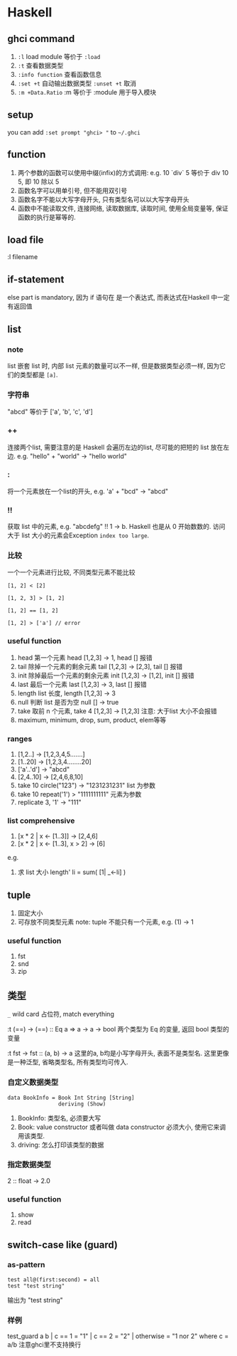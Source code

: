 # Haskell

## ghci command
1. `:l` load module 等价于 `:load`
2. `:t` 查看数据类型
3. `:info function` 查看函数信息
4. `:set +t` 自动输出数据类型 `:unset +t` 取消
5. `:m +Data.Ratio` :m 等价于 :module 用于导入模块

## setup
you can add `:set prompt "ghci> "` to `~/.ghci`

## function
1. 两个参数的函数可以使用中缀(infix)的方式调用: e.g. 10 \`div\` 5 等价于 div 10 5, 即 10 除以 5
2. 函数名字可以用单引号, 但不能用双引号
3. 函数名字不能以大写字母开头, 只有类型名可以以大写字母开头
4. 函数中不能读取文件, 连接网络, 读取数据库, 读取时间, 使用全局变量等, 保证函数的执行是幂等的.

## load file
:l filename

## if-statement
else part is mandatory, 因为 if 语句在 是一个表达式, 而表达式在Haskell 中一定有返回值

## list

### note
list 嵌套 list 时, 内部 list 元素的数量可以不一样, 但是数据类型必须一样, 因为它们的类型都是 `[a]`.

### 字符串
"abcd" 等价于 ['a', 'b', 'c', 'd']

### ++
连接两个list, 需要注意的是 Haskell 会遍历左边的list, 尽可能的把短的 list 放在左边. e.g. "hello" + "world" -> "hello world"

### :
将一个元素放在一个list的开头, e.g. 'a' + "bcd" -> "abcd"

### !!
获取 list 中的元素, e.g. "abcdefg" !! 1 -> b. Haskell 也是从 0 开始数数的. 访问大于 list 大小的元素会Exception `index too large`.

### 比较
一个一个元素进行比较, 不同类型元素不能比较
```
[1, 2] < [2]

[1, 2, 3] > [1, 2]

[1, 2] == [1, 2]

[1, 2] > ['a'] // error
```

### useful function
1. head 第一个元素 head [1,2,3] -> 1, head [] 报错
2. tail 除掉一个元素的剩余元素 tail [1,2,3] -> [2,3], tail [] 报错
3. init 除掉最后一个元素的剩余元素 init [1,2,3] -> [1,2], init [] 报错
4. last 最后一个元素 last [1,2,3] -> 3, last [] 报错
5. length list 长度, length [1,2,3] -> 3
6. null 判断 list 是否为空  null [] -> true
7. take 取前 n 个元素, take 4 [1,2,3] -> [1,2,3] 注意: 大于list 大小不会报错
8. maximum, minimum, drop, sum, product, elem等等

### ranges
1. [1,2..] -> [1,2,3,4,5.......]
2. [1..20] -> [1,2,3,4........20]
3. ['a'..'d'] -> "abcd"
4. [2,4..10] -> [2,4,6,8,10]
5. take 10 circle("123") -> "1231231231"  list 为参数
6. take 10 repeat('1') > "1111111111" 元素为参数
7. replicate 3, '1' ->  "111"

### list comprehensive
1. [x * 2 | x <- [1..3]]  -> [2,4,6]
2. [x * 2 | x <- [1..3], x > 2]   -> [6]

e.g.
1. 求 list 大小 length' li = sum( [1| _<-li] )

## tuple
1. 固定大小
2. 可存放不同类型元素
note: tuple 不能只有一个元素, e.g. (1) -> 1

### useful function
1. fst
2. snd
3. zip

## 类型

`_` wild card 占位符, match everything

:t (==) -> (==) :: Eq a => a -> a -> bool
两个类型为 Eq 的变量, 返回 bool 类型的变量

:t fst -> fst :: (a, b) -> a
这里的a, b均是小写字母开头, 表面不是类型名. 这里更像是一种泛型, 省略类型名, 所有类型均可传入.

### 自定义数据类型
```
data BookInfo = Book Int String [String]
                deriving (Show)
```
1. BookInfo: 类型名, 必须要大写
2. Book: value constructor 或者叫做 data constructor 必须大小, 使用它来调用该类型.
3. driving: 怎么打印该类型的数据


### 指定数据类型
2 :: float -> 2.0

### useful function
1. show
2. read

## switch-case like (guard)

### as-pattern
```
test all@(first:second) = all
test "test string"
```
输出为 "test string"

### 样例
test_guard a b | c == 1 = "1"
               | c == 2 = "2"
               | otherwise = "1 nor 2"
               where c = a/b
注意ghci里不支持换行